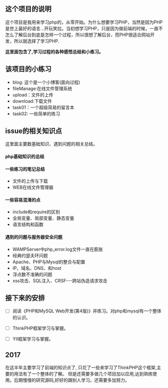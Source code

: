 ## 这个项目的说明

这个项目是我用来学习php的，从零开始。为什么想要学习PHP，当然是因为PHP是世上最好的语言...开玩笑拉。当初想学习PHP，只是因为做前端的时候，一直不怎么了解后台到底是怎样一个过程，所以很想了解后台，而PHP很适合网站开发，所以就选择了学习PHP.

**这里面包含了,学习过程的各种感悟总结和小练习。**


## 该项目的小练习

 * blog: 这个是一个小博客(面向过程)
 * fileManage:在线文件管理系统
 * upload：文件的上传
 * download:下载文件
 * task01：一个超级简易的留言本
 * task02: 一些简单的练习


## issue的相关知识点

这里面主要数基础知识、遇到问题的相关总结。
 
#### php基础知识的总结

#### 一些练习的笔记总结

 * 文件的上传与下载
 * WEB在线文件管理器

 
#### 一些容易混淆的点

 * include和require的区别
 * 全局变量、局部变量、静态变量
 * 语言结构和函数
 
#### 遇到的问题与服务器安全问题

 * WAMPServer中php_error.log文件一直在膨胀
 * 经典约瑟夫环问题
 * Apache、PHP与Mysql的整合与配置
 * IP、域名、DNS、和host
 * 浮点数不准确的问题
 * xss攻击、SQL注入、CRSF---跨站伪造请求攻击
 
 
 
## 接下来的安排

- [ ] 阅读《PHP和MySQL Web开发(第4版)》并练习。对php和mysql有一个整体的认识。
- [ ] ThinkPHP框架学习与掌握。
- [ ] YII框架学习与掌握。


## 2017

在这半年主要学习了前端的知识点了, 只花了一些来学习了ThinkPHP这个框架,主要的用法有了一个整体的了解。
但是还需要多做几个项目加以应用,达到熟练使用。后期慢慢的研究源码,好好的跟别人学习。还需要多加努力。
